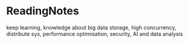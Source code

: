# ReadingNotes
keep learning, knowledge about big data storage, high concurrency, distribute sys, performance optimisation, security, AI and data analysis 
